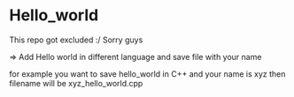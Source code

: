 # Hello_world


This repo got excluded :/ Sorry guys


=> Add Hello world in different language and save file with your name 

for example you want to save hello_world in C++ and your name is xyz then filename will be xyz_hello_world.cpp
